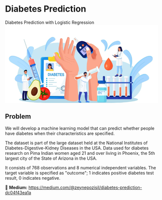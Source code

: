 # Diabetes Prediction
Diabetes Prediction with Logistic Regression
![Screenshot](1.png)

## Problem

We will develop a machine learning model that can predict whether people have diabetes when their characteristics are specified.

The dataset is part of the large dataset held at the National Institutes of Diabetes-Digestive-Kidney Diseases in the USA. Data used for diabetes research on Pima Indian women aged 21 and over living in Phoenix, the 5th largest city of the State of Arizona in the USA.

It consists of 768 observations and 8 numerical independent variables. The target variable is specified as "outcome"; 1 indicates positive diabetes test result, 0 indicates negative.

📌 **Medium:** https://medium.com/@zeynepozisil/diabetes-prediction-dc04f43ea1a

